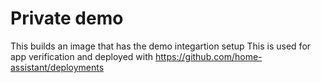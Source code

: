 # Private demo

This builds an image that has the demo integartion setup
This is used for app verification and deployed with https://github.com/home-assistant/deployments

